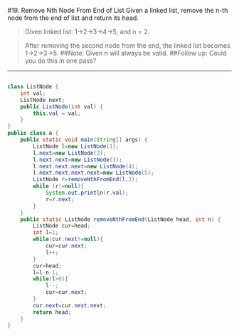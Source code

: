 #19. Remove Nth Node From End of List
Given a linked list, remove the n-th node from the end of list and return its head.
>Given linked list: 1->2->3->4->5, and n = 2.

>After removing the second node from the end, the linked list becomes 1->2->3->5.
##Note:
Given n will always be valid.
##Follow up:
Could you do this in one pass?

---
```java

class ListNode {
    int val;
    ListNode next;
    public ListNode(int val) {
        this.val = val;
    }
}
public class a {
    public static void main(String[] args) {
        ListNode l=new ListNode(1);
        l.next=new ListNode(2);
        l.next.next=new ListNode(3);
        l.next.next.next=new ListNode(4);
        l.next.next.next.next=new ListNode(5);
        ListNode r=removeNthFromEnd(l,2);
        while (r!=null){
            System.out.println(r.val);
            r=r.next;
        }
    }
    public static ListNode removeNthFromEnd(ListNode head, int n) {
        ListNode cur=head;
        int l=1;
        while(cur.next!=null){
            cur=cur.next;
            l++;
        }
        cur=head;
        l=l-n-1;
        while(l>0){
            l--;
            cur=cur.next;
        }
        cur.next=cur.next.next;
        return head;
    }
}
